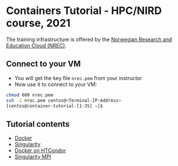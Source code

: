 
# Containers Tutorial - HPC/NIRD course, 2021

The training infrastructure is offered by the [Norwegian Research and Education Cloud (NREC)](https://www.nrec.no/).

Connect to your VM
--------------------
* You will get the key file ``nrec.pem`` from your instructor
* Now use it to connect to your VM:
```bash
chmod 600 nrec.pem 
ssh -i nrec.pem centos@<Terminal-IP-Address>
[centos@container-tutorial-[1-35] ~]$ 
```
Tutorial contents
------------------
* [Docker](https://github.com/abdulrahmanazab/docker-training-neic/blob/research-bazaar-2020/docker.md)
* [Singularity](https://github.com/abdulrahmanazab/docker-training-neic/blob/research-bazaar-2020/singularity.md)
* [Docker on HTCondor](https://github.com/abdulrahmanazab/docker-training-neic/blob/research-bazaar-2020/docker-htcondor.md)
* [Singularity MPI](https://github.com/abdulrahmanazab/docker-training-neic/blob/research-bazaar-2020/singularity-openmpi.md)
